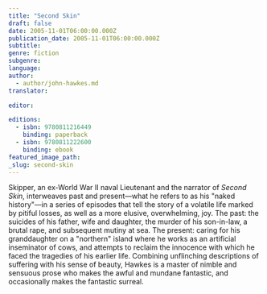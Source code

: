 ```yaml
---
title: "Second Skin"
draft: false
date: 2005-11-01T06:00:00.000Z
publication_date: 2005-11-01T06:00:00.000Z
subtitle:
genre: fiction
subgenre:
language:
author:
  - author/john-hawkes.md
translator:

editor:

editions:
  - isbn: 9780811216449
    binding: paperback
  - isbn: 9780811222600
    binding: ebook
featured_image_path:
_slug: second-skin
---
```


Skipper, an ex-World War II naval Lieutenant and the narrator of _Second Skin_, interweaves past and present—what he refers to as his "naked history"—in a series of episodes that tell the story of a volatile life marked by pitiful losses, as well as a more elusive, overwhelming, joy. The past: the suicides of his father, wife and daughter, the murder of his son-in-law, a brutal rape, and subsequent mutiny at sea. The present: caring for his granddaughter on a "northern" island where he works as an artificial inseminator of cows, and attempts to reclaim the innocence with which he faced the tragedies of his earlier life. Combining unflinching descriptions of suffering with his sense of beauty, Hawkes is a master of nimble and sensuous prose who makes the awful and mundane fantastic, and occasionally makes the fantastic surreal.

